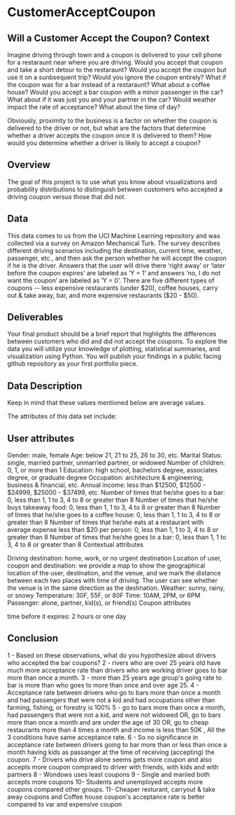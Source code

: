 # CustomerAcceptCoupon

Will a Customer Accept the Coupon?
Context
-----------

Imagine driving through town and a coupon is delivered to your cell phone for a restaraunt near where you are driving. Would you accept that coupon and take a short detour to the restaraunt? Would you accept the coupon but use it on a sunbsequent trip? Would you ignore the coupon entirely? What if the coupon was for a bar instead of a restaraunt? What about a coffee house? Would you accept a bar coupon with a minor passenger in the car? What about if it was just you and your partner in the car? Would weather impact the rate of acceptance? What about the time of day?

Obviously, proximity to the business is a factor on whether the coupon is delivered to the driver or not, but what are the factors that determine whether a driver accepts the coupon once it is delivered to them? How would you determine whether a driver is likely to accept a coupon?

Overview
----------

The goal of this project is to use what you know about visualizations and probability distributions to distinguish between customers who accepted a driving coupon versus those that did not.

Data
----------
This data comes to us from the UCI Machine Learning repository and was collected via a survey on Amazon Mechanical Turk. The survey describes different driving scenarios including the destination, current time, weather, passenger, etc., and then ask the person whether he will accept the coupon if he is the driver. Answers that the user will drive there ‘right away’ or ‘later before the coupon expires’ are labeled as ‘Y = 1’ and answers ‘no, I do not want the coupon’ are labeled as ‘Y = 0’. There are five different types of coupons -- less expensive restaurants (under $20), coffee houses, carry out & take away, bar, and more expensive restaurants ($20 - $50).

Deliverables
---------

Your final product should be a brief report that highlights the differences between customers who did and did not accept the coupons. To explore the data you will utilize your knowledge of plotting, statistical summaries, and visualization using Python. You will publish your findings in a public facing github repository as your first portfolio piece.

Data Description
----------
Keep in mind that these values mentioned below are average values.

The attributes of this data set include:

User attributes
----------------

Gender: male, female
Age: below 21, 21 to 25, 26 to 30, etc.
Marital Status: single, married partner, unmarried partner, or widowed
Number of children: 0, 1, or more than 1
Education: high school, bachelors degree, associates degree, or graduate degree
Occupation: architecture & engineering, business & financial, etc.
Annual income: less than $12500, $12500 - $24999, $25000 - $37499, etc.
Number of times that he/she goes to a bar: 0, less than 1, 1 to 3, 4 to 8 or greater than 8
Number of times that he/she buys takeaway food: 0, less than 1, 1 to 3, 4 to 8 or greater than 8
Number of times that he/she goes to a coffee house: 0, less than 1, 1 to 3, 4 to 8 or greater than 8
Number of times that he/she eats at a restaurant with average expense less than $20 per person: 0, less than 1, 1 to 3, 4 to 8 or greater than 8
Number of times that he/she goes to a bar: 0, less than 1, 1 to 3, 4 to 8 or greater than 8
Contextual attributes

Driving destination: home, work, or no urgent destination
Location of user, coupon and destination: we provide a map to show the geographical location of the user, destination, and the venue, and we mark the distance between each two places with time of driving. The user can see whether the venue is in the same direction as the destination.
Weather: sunny, rainy, or snowy
Temperature: 30F, 55F, or 80F
Time: 10AM, 2PM, or 6PM
Passenger: alone, partner, kid(s), or friend(s)
Coupon attributes

time before it expires: 2 hours or one day

Conclusion
-----------
1 - Based on these observations, what do you hypothesize about drivers who accepted the bar coupons?
2 - rivers who are over 25 years old have much more acceptance rate than drivers who are working driver goes to bar more than once a month.
3 - more than 25 years age group's going rate to bar is more than who goes to more than once and over age 25.
4 - Acceptance rate between drivers who go to bars more than once a month and had passengers that were not a kid and had occupations other than farming, fishing, or forestry is 100%
5 - go to bars more than once a month, had passengers that were not a kid, and were not widowed OR, go to bars more than once a month and are under the age of 30 OR, go to cheap restaurants more than 4 times a month and income is less than 50K , All the 3 conditions have same acceptance rate.
6 - So no significance in acceptance rate between drivers going to bar more than or less than once a month having kids as passanger at the time of receiving (accepting) the coupon.
7 - Drivers who drive alone seems gets more coupon and also accepts more coupon compraed to driver with friends, with kids and with partners
8 - Wondows uses least coupons
9 - Single and mariied both accepts more coupons
10- Students and unemployed accepts more coupons compared other groups.
11- Cheaper resturant, carryout & take away coupons and Coffee house coupon's acceptance rate is better compared to var and expensive coupon